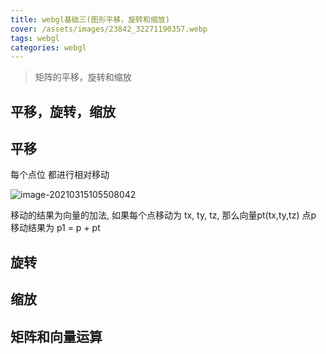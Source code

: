 ```yaml
---
title: webgl基础三(图形平移，旋转和缩放)
cover: /assets/images/23842_32271190357.webp
tags: webgl
categories: webgl
---
```




> 矩阵的平移，旋转和缩放


## 平移，旋转，缩放

## 平移

每个点位 都进行相对移动

![image-20210315105508042](post_images/平移/image-20210315105508042.png)

移动的结果为向量的加法, 如果每个点移动为 tx, ty, tz, 那么向量pt(tx,ty,tz)
点p 移动结果为 p1 = p + pt


## 旋转


## 缩放



## 矩阵和向量运算


